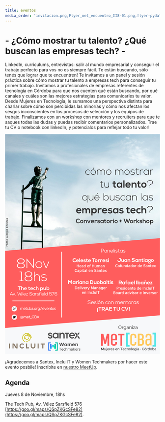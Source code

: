 ```yaml
---
title: eventos
media_order: 'invitacion.png,Flyer_met_encuentro_II8-01.png,flyer-pydata-01.png,encuentro_cvs_big_lq.png'
---
```


# - ¿Cómo mostrar tu talento? ¿Qué buscan las empresas tech? -

LinkedIn, curriculums, entrevistas: salir al mundo empresarial y conseguir el trabajo perfecto para vos no es siempre fácil. Te están buscando, sólo tenés que lograr que te encuentren!
Te invitamos a un panel y sesión práctica sobre cómo mostrar tu talento a empresas tech para conseguir tu primer trabajo. Invitamos a profesionales de empresas referentes de tecnología en Córdoba para que nos cuenten qué están buscando, por qué canales y cuáles son las mejores estrategias para comunicarles tu valor. Desde Mujeres en Tecnología, le sumamos una perspectiva distinta para charlar sobre cómo son percibidas las minorías y cómo nos afectan los sesgos inconscientes en los procesos de selección y los equipos de trabajo.
Finalizamos con un workshop con mentores y recruiters para que te saques todas las dudas y puedas recibir comentarios personalizados. Trae tu CV o notebook con linkedIn, y potencialos para reflejar todo tu valor!

[![](encuentro_cvs_big_lq.png)](http://meetu.ps/e/FZjfK/tvrc3/f)

<div class="col-md-12 lp-main-message">
¡Agradecemos a Santex, IncluiIT y Women Techmakers por hacer este evento posbile! Inscribite en <a href="http://meetu.ps/e/FZjfK/tvrc3/f">nuestro MeetUp</a>.
</div>

## Agenda

Jueves 8 de Noviembre, 18hs

The Tech Pub, Av. Vélez Sarsfield 576 [https://goo.gl/maps/QSpZKGcSFe82](https://goo.gl/maps/QSpZKGcSFe82).
